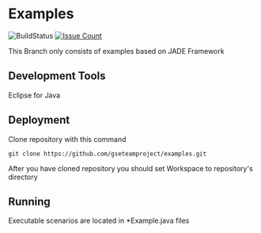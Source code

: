 # Examples 
![BuildStatus](https://travis-ci.org/gseteamproject/Examples.svg?branch=master)
[![Issue Count](https://codeclimate.com/github/gseteamproject/Examples/badges/issue_count.svg)](https://codeclimate.com/github/gseteamproject/Examples)

This Branch only consists of examples based on JADE Framework


## Development Tools

Eclipse for Java

## Deployment

Clone repository with this command

`git clone https://github.com/gseteamproject/examples.git`

After you have cloned repository you should set Workspace to repository's directory

## Running

Executable scenarios are located in *Example.java files

